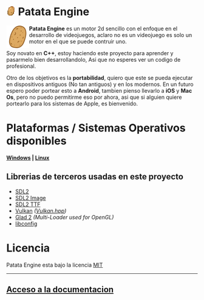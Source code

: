 # <img draggable=false src = "assets/icon/patata_icon_16.webp" width=24 style="image-rendering: pixelated;"> Patata Engine

<img draggable=false src = "assets/icon/patata_icon.svg" width=60 align=left style="mrgin:5px 3px;">
<p style=""><b>Patata Engine</b> es un motor 2d sencillo con el enfoque en el desarrollo de videojuegos, aclaro no es un videojuego es solo un motor en el que se puede contruir uno.</p>

<p>Soy novato en <b>C++</b>, estoy haciendo este proyecto para aprender y pasarmelo bien desarrollandolo, Asi que no esperes ver un codigo de profesional.</p>

<p>Otro de los objetivos es la <b>portabilidad</b>, quiero que este se pueda ejecutar en dispositivos antiguos (No tan antiguos) y en los modernos. En un futuro espero poder portear esto a <b>Android</b>, tambien pienso llevarlo a <b>iOS</b> y <b>Mac Os</b>, pero no puedo permitirme eso por ahora, asi que si alguien quiere portearlo para los sistemas de Apple, es bienvenido.</p>


# Plataformas / Sistemas Operativos disponibles

<b>[Windows]() | [Linux]()</b>

## Librerias de terceros usadas en este proyecto
<ul>
	<li><a href = "http://www.libsdl.org/">SDL2</a></li>
	<li><a href = "https://github.com/libsdl-org/SDL_image">SDL2 Image</a></li>
	<li><a href = "https://github.com/libsdl-org/SDL_ttf.git">SDL2 TTF</a></li>
	<li><a href = "https://www.vulkan.org/">Vulkan</a> <i>(<a href = "https://github.com/KhronosGroup/Vulkan-Hpp.git">Vulkan.hpp</a>)</i></li>
	<li><a href = "https://github.com/Dav1dde/glad.git">Glad 2</a> <i>(Multi-Loader used for OpenGL)</i></li>
	<li><a href = "https://github.com/hyperrealm/libconfig">libconfig</a></li>
</ul>

# Licencia
Patata Engine esta bajo la licencia [MIT](LICENSE)

<hr>

## [Acceso a la documentacion](https://gitlab.com/448L/patata-engine/-/wikis/Indice-%F0%9F%A5%94)
